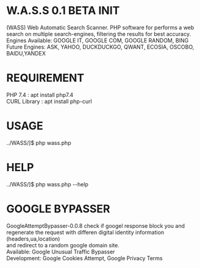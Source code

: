 # W.A.S.S 0.1 BETA INIT
(WASS) Web Automatic Search Scanner. PHP software for performs a web search on multiple search-engines, filtering the results for best accuracy.<br>
Engines Available: GOOGLE IT, GOOGLE COM, GOOGLE RANDOM, BING<br>
Future Engines: ASK, YAHOO, DUCKDUCKGO, QWANT, ECOSIA, OSCOBO, BAIDU,YANDEX<br>





# REQUIREMENT
 PHP 7.4 : apt install php7.4<br>
 CURL Library : apt install php-curl<br>


# USAGE
../WASS/]$ php wass.php


# HELP
../WASS/]$ php wass.php --help

# GOOGLE BYPASSER
GoogleAttemptBypasser-0.0.8 check if googel response block you and regenerate the request with differen digital identity information (headers,ua,location)<br>
and redirect to a random google domain site.<br>
Available: Google Unusual Traffic Bypasser<br>
Development: Google Cookies Attempt, Google Privacy Terms
